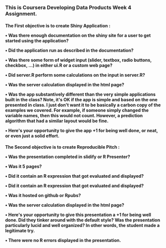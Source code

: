 <h3>This is Coursera Developing Data Products Week 4 Assignment.

<h4>The First objective is to create Shiny Application :

  <p>• Was there enough documentation on the shiny site for a user to get started using the application?
  <p>• Did the application run as described in the documentation?
  <p>• Was there some form of widget input (slider, textbox, radio buttons, checkbox, ...) in either ui.R or a custom web page?
  <p>• Did server.R perform some calculations on the input in server.R?
  <p>• Was the server calculation displayed in the html page?
  <p>• Was the app substantively different than the very simple applications built in the class? Note, it's OK if the app is simple 
    and based on the one presented in class. I just don't want it to be basically a carbon copy of the examples we covered. 
    For example, if someone simply changed the variable names, then this would not count. However, a prediction algorithm that had 
    a similar layout would be fine.
  <p>• Here's your opportunity to give the app +1 for being well done, or neat, or even just a solid effort.

<h4>The Second objective is to create Reproducible Pitch :

  <p>• Was the presentation completed in slidify or R Presenter?
  <p>• Was it 5 pages?
  <p>• Did it contain an R expression that got evaluated and displayed?
  <p>• Did it contain an R expression that got evaluated and displayed?
  <p>• Was it hosted on github or Rpubs?
  <p>• Was the server calculation displayed in the html page?
  <p>• Here's your opportunity to give this presentation a +1 for being well done. Did they tinker around with the default style? 
    Was the presentation particularly lucid and well organized? In other words, the student made a legitimate try.
  <p>• There were no R errors displayed in the presentation.

